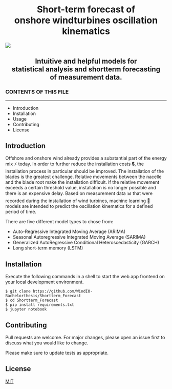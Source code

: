 <h1 align="center">Short-term forecast of <br> onshore windturbines oscillation kinematics</h1>

<img src="https://www.ge.com/renewableenergy/sites/default/files/2020-01/onshore-hero5.jpg"/>

<h2 align="center">Intuitive and helpful models for <br> statistical analysis and shortterm forecasting <br> of measurement data.</h2>

### CONTENTS OF THIS FILE
---------------------

 * Introduction
 * Installation
 * Usage
 * Contributing
 * License


## Introduction
Offshore and onshore wind already provides a substantial part of the energy mix ⚡ today. In order to further reduce the installation costs 💲, the installation process in particular should be improved.
The installation of the blades is the greatest challenge. Relative movements between the nacelle and the blade root make the installation difficult. If the relative movement exceeds a certain threshold value, installation is no longer possible and there is an expensive delay.
Based on measurement data 📊 that were recorded during the installation of wind turbines, machine learning 🤖 models are intended to predict the oscillation kinematics for a defined period of time.

There are five different model types to chose from:
- Auto-Regressive Integrated Moving Average (ARIMA)
- Seasonal Autoregressive Integrated Moving Average (SARIMA)
- Generalized AutoRegressive Conditional Heteroscedasticity (GARCH) 
- Long short-term memory (LSTM)




## Installation
Execute the following commands in a shell to start the web app frontend on your local development environment.

```
$ git clone https://github.com/WindIO-Bachelorthesis/Shortterm_Forecast
$ cd Shortterm_Forecast
$ pip install requirements.txt
$ jupyter notebook
```

## Contributing
Pull requests are welcome. For major changes, please open an issue first to discuss what you would like to change.

Please make sure to update tests as appropriate. 

## License
[MIT](https://choosealicense.com/licenses/mit/)

